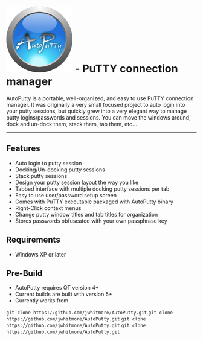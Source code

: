 
![AutoPutty.png](/AutoPutty.png "AutoPutty") - PuTTY connection manager
=========
 AutoPutty is a portable, well-organized, and easy to use PuTTY connection manager.  It was originally a very small focused project to auto login into your putty sessions, but quickly grew into a very elegant way to manage putty logins/passwords and sessions.  You can move the windows around, dock and un-dock them, stack them, tab them, etc...
***
Features
--------
- Auto login to putty session
- Docking/Un-docking putty sessions
- Stack putty sessions
- Design your putty session layout the way you like
- Tabbed interface with multiple docking putty sessions per tab
- Easy to use user/password setup screen
- Comes with PuTTY executable packaged with AutoPutty binary
- Right-Click context menus
- Change putty window titles and tab titles for organization
- Stores passwords obfuscated with your own passphrase key

Requirements
---------
- Windows XP or later

Pre-Build
---------
- AutoPutty requires QT version 4+
- Current builds are built with version 5+
- Currently works from

`git clone https://github.com/jwhitmore/AutoPutty.git`
`git clone https://github.com/jwhitmore/AutoPutty.git`
`git clone https://github.com/jwhitmore/AutoPutty.git`
`git clone https://github.com/jwhitmore/AutoPutty.git`




